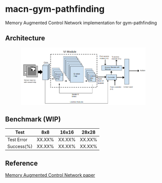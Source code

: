 # macn-gym-pathfinding
Memory Augmented Control Network implementation for gym-pathfinding

## Architecture

<p align="center">
  <img src="./macn_architecture.png" width="80%"/>
</p>

## Benchmark (WIP)

Test | 8x8 | 16x16 | 28x28
-- | -- | -- | --
Test Error | XX.XX% | XX.XX% | XX.XX%
Success(%) | XX.XX% | XX.XX% | XX.XX%

## Reference 

[Memory Augmented Control Network paper](https://arxiv.org/abs/1709.05706)


